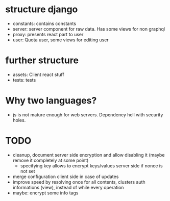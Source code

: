 


# structure django

* constants: contains constants
* server: server component for raw data. Has some views for non graphql
* proxy: presents react part to user
* user: Quota user, some views for editing user

# further structure
* assets: Client react stuff
* tests: tests



# Why two languages?

- js is not mature enough for web servers. Dependency hell with security holes.


# TODO

* cleanup, document server side encryption and allow disabling it (maybe remove it completely at some point)
  * specifying key allows to encrypt keys/values server side if nonce is not set
* merge configuration client side in case of updates
* improve speed by resolving once for all contents, clusters auth informations (view), instead of while every operation
* maybe: encrypt some info tags
